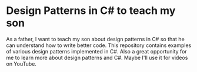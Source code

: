 # Design Patterns in C# to teach my son

As a father, I want to teach my son about design patterns in C# so that he can understand how to write better code. This repository contains examples of various design patterns implemented in C#.
Also a great opportunity for me to learn more about design patterns and C#.
Maybe I'll use it for videos on YouTube.
